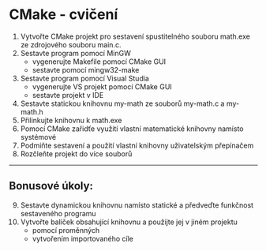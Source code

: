 # CMake - cvičení

1. Vytvořte CMake projekt pro sestavení spustitelného souboru math.exe ze zdrojového souboru main.c.
2. Sestavte program pomocí MinGW
   - vygenerujte Makefile pomocí CMake GUI
   - sestavte pomocí mingw32-make
3. Sestavte program pomocí Visual Studia
   - vygenerujte VS projekt pomocí CMake GUI
   - sestavte projekt v IDE
4. Sestavte statickou knihovnu my-math ze souborů my-math.c a my-math.h
5. Přilinkujte knihovnu k math.exe
6. Pomocí CMake zařidťe využití vlastní matematické knihovny namísto systémové
7. Podmiňte sestavení a použití vlastní knihovny uživatelským přepínačem
8. Rozčleňte projekt do více souborů

---

## Bonusové úkoly:
9.  Sestavte dynamickou knihovnu namísto statické a předveďte funkčnost sestaveného programu
10. Vytvořte balíček obsahující knihovnu a použijte jej v jiném projektu
    - pomocí proměnných
    - vytvořením importovaného cíle
